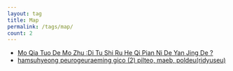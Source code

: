 ```yaml
---
layout: tag
title: Map
permalink: /tags/map/
count: 2
---
```


- [Mo Qia Tuo De Mo Zhu :Di Tu Shi Ru He Qi Pian Ni De Yan Jing De ?](https://www.longluo.me/blog/2023/05/20/the-mercator-projection/)
- [hamsuhyeong peurogeuraeming gico (2) pilteo, maeb, poldeu(ridyuseu)](https://futurecreator.github.io/2018/10/07/functional-programming-filter-map-fold-reduce/)
